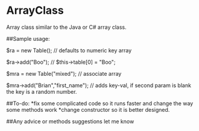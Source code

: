 ArrayClass
==========

Array class similar to the Java or C# array class.

##Sample usage:

$ra = new Table(); // defaults to numeric key array

$ra->add("Boo"); // $this->table[0] = "Boo";

$mra = new Table("mixed"); // associate array

$mra->add("Brian","first_name");  // adds key-val, if second param is blank the key is a random number.

##To-do:
*fix some complicated code so it runs faster and change the way some methods work
*change constructor so it is better designed.

##Any advice or methods suggestions let me know
